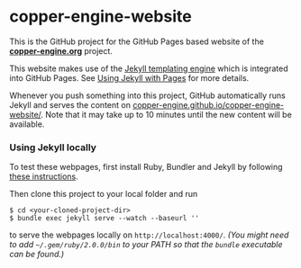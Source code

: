 copper-engine-website
=====================

This is the GitHub project for the GitHub Pages based website of the **[copper-engine.org](http://copper-engine.org)** project.

This website makes use of the [Jekyll templating engine](http://jekyllrb.com/) which is integrated into GitHub Pages. See [Using Jekyll with Pages](https://help.github.com/articles/using-jekyll-with-pages#configuring-jekyll) for more details.

Whenever you push something into this project, GitHub automatically runs Jekyll and serves the content on [copper-engine.github.io/copper-engine-website/](http://copper-engine.github.io/copper-engine-website/). Note that it may take up to 10 minutes until the new content will be available.

### Using Jekyll locally

To test these webpages, first install Ruby, Bundler and Jekyll by following [these instructions](https://help.github.com/articles/using-jekyll-with-pages#installing-jekyll).

Then clone this project to your local folder and run

    $ cd <your-cloned-project-dir>
    $ bundle exec jekyll serve --watch --baseurl ''

to serve the webpages locally on `http://localhost:4000/`. _(You might need to add `~/.gem/ruby/2.0.0/bin` to your PATH so that the `bundle` executable can be found.)_
